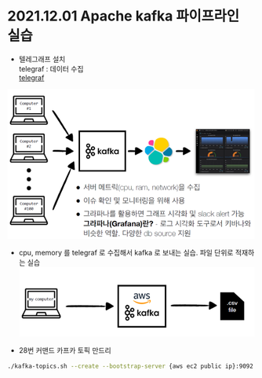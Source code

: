# 2021.12.01 Apache kafka 파이프라인 실습

- 텔레그래프 설치   
telegraf : 데이터 수집   
[telegraf](https://github.com/influxdata/telegraf)
    
![](1.png)   
- cpu, memory 를 telegraf 로 수집해서 kafka 로 보내는 실습. 파일 단위로 적재하는 실습 
![](2.png)

- 28번 커맨드
카프카 토픽 만드리
```bash
./kafka-topics.sh --create --bootstrap-server {aws ec2 public ip}:9092 --replication-factor 1 --partitions 5 --topic my-computer-metric
```